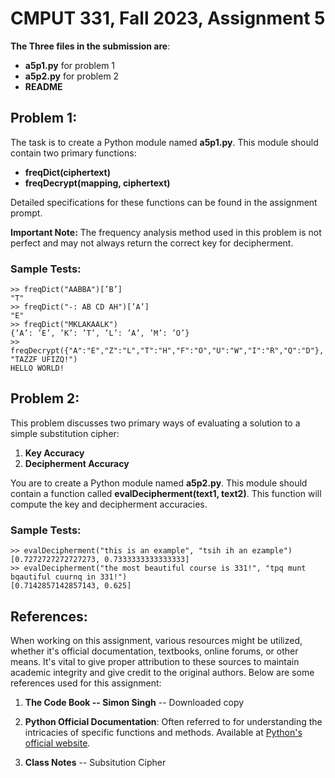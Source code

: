 # CMPUT 331, Fall 2023, Assignment 5

**The Three files in the submission are**:

- **a5p1.py** for problem 1
- **a5p2.py** for problem 2
- **README** 

## Problem 1:

The task is to create a Python module named **a5p1.py**. This module should contain two primary functions:

- **freqDict(ciphertext)**
- **freqDecrypt(mapping, ciphertext)**

Detailed specifications for these functions can be found in the assignment prompt.

**Important Note:** The frequency analysis method used in this problem is not perfect and may not always return the correct key for decipherment.

### Sample Tests:

```
>> freqDict("AABBA")[’B’]
"T"
>> freqDict("-: AB CD AH")[’A’]
"E"
>> freqDict("MKLAKAALK")
{’A’: ’E’, ’K’: ’T’, ’L’: ’A’, ’M’: ’O’}
>> freqDecrypt({"A":"E","Z":"L","T":"H","F":"O","U":"W","I":"R","Q":"D"}, "TAZZF UFIZQ!")
HELLO WORLD!
```

## Problem 2:

This problem discusses two primary ways of evaluating a solution to a simple substitution cipher:

1. **Key Accuracy**
2. **Decipherment Accuracy**

You are to create a Python module named **a5p2.py**. This module should contain a function called **evalDecipherment(text1, text2)**. This function will compute the key and decipherment accuracies.

### Sample Tests:

```
>> evalDecipherment("this is an example", "tsih ih an ezample")
[0.7272727272727273, 0.7333333333333333]
>> evalDecipherment("the most beautiful course is 331!", "tpq munt bqautiful cuurnq in 331!")
[0.7142857142857143, 0.625]
```

## References:

When working on this assignment, various resources might be utilized, whether it's official documentation, textbooks, online forums, or other means. It's vital to give proper attribution to these sources to maintain academic integrity and give credit to the original authors. Below are some references used for this assignment:

1. **The Code Book -- Simon Singh** -- Downloaded copy
   
2. **Python Official Documentation**: Often referred to for understanding the intricacies of specific functions and methods. Available at [Python's official website](https://docs.python.org/3/).

3. **Class Notes** -- Subsitution Cipher

